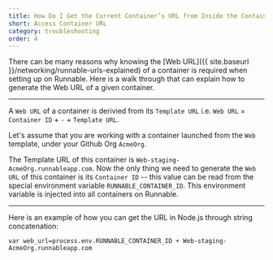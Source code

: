 ```yaml
---
title: How Do I Get the Current Container’s URL from Inside the Container
short: Access Container URL
category: troubleshooting
order: 4
---
```


There can be many reasons why knowing the [Web URL]({{ site.baseurl }}/networking/runnable-urls-explained) of a container is required when setting up on Runnable. Here is a walk through that can explain how to generate the Web URL of a given container.

---

A `Web URL` of a container is derivied from its `Template URL` i.e. `Web URL` = `Container ID` + `-` + `Template URL`.

Let's assume that you are working with a container launched from the `Web` template, under your Github Org `AcmeOrg`.

The Template URL of this container is `Web-staging-AcmeOrg.runnableapp.com`. Now the only thing we need to generate the `Web URL` of this container is its ```Container ID``` -- this value can be read from the special environment variable `RUNNABLE_CONTAINER_ID`. This environment variable is injected into all containers on Runnable.

---

Here is an example of how you can get the URL in Node.js through string concatenation:

`var web_url=process.env.RUNNABLE_CONTAINER_ID + Web-staging-AcmeOrg.runnableapp.com`
